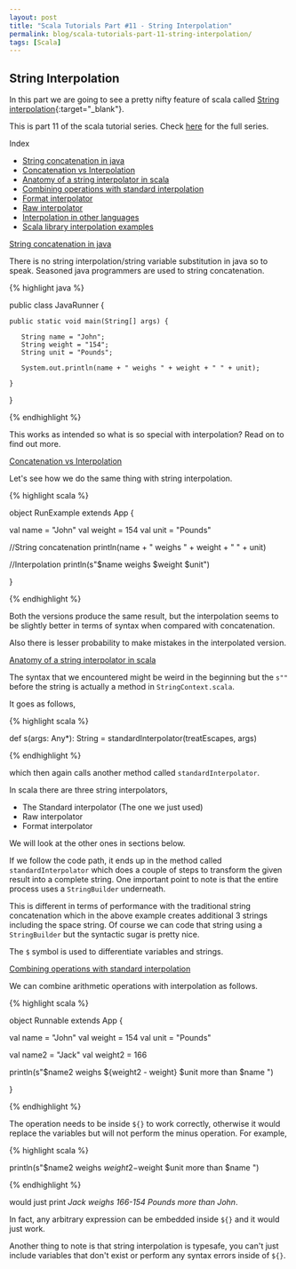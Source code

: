 ```yaml
---
layout: post
title: "Scala Tutorials Part #11 - String Interpolation"
permalink: blog/scala-tutorials-part-11-string-interpolation/
tags: [Scala]
---
```


String Interpolation
--------------------

In this part we are going to see a pretty nifty feature of scala called [String interpolation](https://en.wikipedia.org/wiki/String_interpolation){:target="_blank"}.

This is part 11 of the scala tutorial series. Check [here](/tags/#Scala) for the full series.


<i class="fa fa-list-ul fa-lg space-right"></i> Index

- [String concatenation in java](#Intro)
- [Concatenation vs Interpolation](#Comparison)
- [Anatomy of a string interpolator in scala](#Anatomy)
- [Combining operations with standard interpolation](#OpCombine)
- [Format interpolator](#Format)
- [Raw interpolator](#Raw)
- [Interpolation in other languages](#Other)
- [Scala library interpolation examples](#Library)

<a name="Tntro"><u>String concatenation in java</u></a>

There is no string interpolation/string variable substitution in java so to speak. Seasoned java programmers are used to string concatenation.

{% highlight java %}

public class JavaRunner {

    public static void main(String[] args) {

       String name = "John";
       String weight = "154";
       String unit = "Pounds";

       System.out.println(name + " weighs " + weight + " " + unit);

    }
}

{% endhighlight %}

This works as intended so what is so special with interpolation? Read on to find out more.


<a name="Comparison"><u>Concatenation vs Interpolation</u></a>

Let's see how we do the same thing with string interpolation.


{% highlight scala %}

object RunExample extends App  {

  val name = "John"
  val weight = 154
  val unit = "Pounds"

  //String concatenation
  println(name + " weighs " + weight + " " + unit)

  //Interpolation
  println(s"$name weighs $weight $unit")


}

{% endhighlight %}

Both the versions produce the same result, but the interpolation seems to be slightly better in terms of syntax when compared with concatenation. 

Also there is lesser probability to make mistakes in the interpolated version.

<a name="Anatomy"><u>Anatomy of a string interpolator in scala</u></a>

The syntax that we encountered might be weird in the beginning but the `s""` before the string is actually a method in `StringContext.scala`.

It goes as follows,

{% highlight scala %}

def s(args: Any*): String = standardInterpolator(treatEscapes, args)

{% endhighlight %}

which then again calls another method called `standardInterpolator`. 

In scala there are three string interpolators,

- The Standard interpolator (The one we just used)
- Raw interpolator
- Format interpolator

We will look at the other ones in sections below.

If we follow the code path, it ends up in the method called `standardInterpolator` which does a couple of steps to transform the given result into a complete string. 
One important point to note is that the entire process uses a `StringBuilder` underneath. 

This is different in terms of performance with the traditional string concatenation which in the above example creates additional 3 strings including the space string. 
Of course we can code that string using a `StringBuilder` but the syntactic sugar is pretty nice.

The `$` symbol is used to differentiate variables and strings.

<a name="OpCombine"><u>Combining operations with standard interpolation</u></a>

We can combine arithmetic operations with interpolation as follows.

{% highlight scala %}

object Runnable extends App  {

  val name = "John"
  val weight = 154
  val unit = "Pounds"

  val name2 = "Jack"
  val weight2 = 166


  println(s"$name2 weighs ${weight2 - weight} $unit more than $name ")


}

{% endhighlight %}

The operation needs to be inside `${}` to work correctly, otherwise it would replace the variables but will not perform the minus operation. For example,

{% highlight scala %}

println(s"$name2 weighs $weight2-$weight $unit more than $name ")

{% endhighlight %}

would just print <cite>Jack weighs 166-154 Pounds more than John</cite>.

In fact, any arbitrary expression can be embedded inside `${}` and it would just work.

Another thing to note is that string interpolation is typesafe, you can't just include variables that don't exist or perform any syntax errors inside of `${}`.











